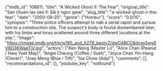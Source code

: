 {"tmdb_id": 108811, "title": "A Wicked Ghost II: The Fear", "original_title": "San chuen lao see II: Sik ji ngoc gwai", "slug_title": "a-wicked-ghost-ii-the-fear", "date": "2000-09-20", "genre": ["Horreur"], "score": "0.0/10", "synopsis": "Three police officers attempt to nab a serial rapist and pursue him to a construction site. The suspect's body is found dismembered later, with his limbs and torso scattered around three different locations at the site.", "image": "https://image.tmdb.org/t/p/w185_and_h278_bestv2/dwD4BCC8dvxo5wy6V8O3KWaeTiV.jpg", "actors": ["Ken Wong (Master Li)", "Alice Chan (Peanut / Hwa Yuet May)", "Angie Cheung (Coffee / Suet)", "Joyce Chan Yin-Hang (Clever)", "Joey Meng (Blue / Tift)", "Isa Chow (Ada)"], "comments": [], "recommandations_id": [], "youtube_key": "notfound"}